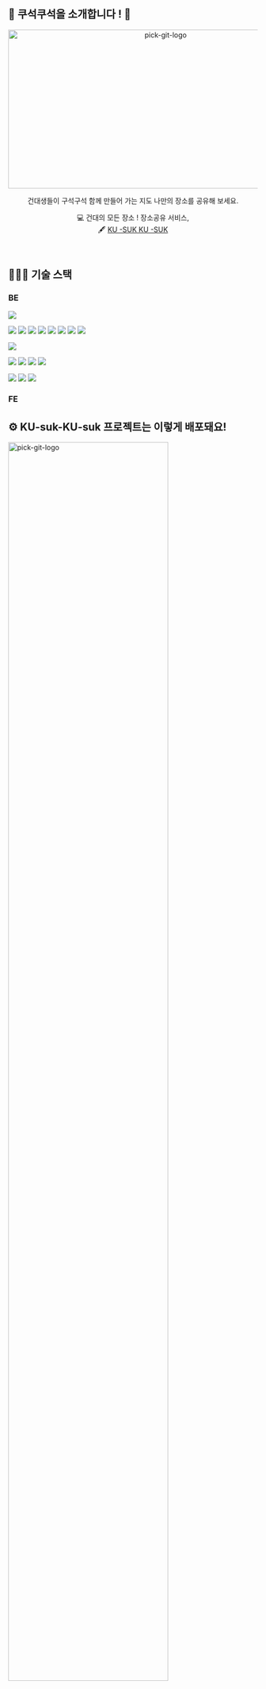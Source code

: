 ## 🧼 쿠석쿠석을 소개합니다 ! 🛵

<p align="center">
    <img src="https://github.com/KONKUK-MAP-Service/.github/assets/58305106/f248596f-c515-472b-9e82-be211ca0f64c" alt="pick-git-logo" width="620" height="320">
</p>

<div align="center">

건대생들이 구석구석 함께 만들어 가는 지도
나만의 장소를 공유해 보세요.

  💻 건대의 모든 장소 ! 장소공유 서비스, <br>
  🖋 [KU -SUK KU -SUK]()

</div>
<br/>


## 🧑🏻‍💻 기술 스택
### BE
<img src="https://img.shields.io/badge/Java 17-007396?style=flat&logo=java&logoColor=white"/>

<img src="https://img.shields.io/badge/Spring-6DB33F?style=flat&logo=spring&logoColor=white"/> <img src="https://img.shields.io/badge/Spring Boot-6DB33F?style=flat&logo=springboot&logoColor=white"/> <img src="https://img.shields.io/badge/Spring MVC-6DB33F?style=flat&logo=spring&logoColor=white"/>  <img src="https://img.shields.io/badge/Spring Data JPA-6DB33F?style=flat&logo=spring&logoColor=white"/> <img src="https://img.shields.io/badge/JPA-orange?style=flat&logo=JPA&logoColor=white"/> <img src="https://img.shields.io/badge/Hibernate-orange?style=flat&logo=Hibernate&logoColor=white"/> <img src="https://img.shields.io/badge/Querydsl-orange?style=flat&logo=querydsl&logoColor=white"/> <img src="https://img.shields.io/badge/Junit5-blue?style=flat&logo=Junit5&logoColor=white"/>

<img src="https://img.shields.io/badge/MySQL-4479A1?style=flat&logo=mysql&logoColor=white"/> 

<img src="https://img.shields.io/badge/EC2-FF9900?style=flat&logo=amazonec2&logoColor=white"/> <img src="https://img.shields.io/badge/RDS-527FFF?style=flat&logo=amazonrds&logoColor=white"/> <img src="https://img.shields.io/badge/ELB-FF9900?style=flat&logo=amazon elb&logoColor=white"/> <img src="https://img.shields.io/badge/Api Gateway-FF9900?style=flat&logo=amazonapigateway&logoColor=white"/> 

<img src="https://img.shields.io/badge/GithubActions-2088FF?style=flat&logo=githubactions&logoColor=white"/> <img src="https://img.shields.io/badge/Docker-2496ED?style=flat&logo=docker&logoColor=white"/> <img src="https://img.shields.io/badge/redis-DC382D?style=flat&logo=redis&logoColor=white"/>

### FE




## ⚙️ KU-suk-KU-suk 프로젝트는 이렇게 배포돼요!


<img src="https://github.com/SWYP-3rd-period-1-team/zigzzang-backend/assets/58305106/280aeb89-089c-4a8d-9b85-a44d1f977e2c" alt="pick-git-logo" width="80%" style="height: auto;">



<aside>  
    
 #  Created By
👩‍💻 팀장 : 최동훈       
🙋‍♀️ Backend : 최동훈, 이해리  
🌈  Frontend : 유정현  
🍿 UI/UX : 윤희수    
📓서비스기획: 최동훈

</aside>
